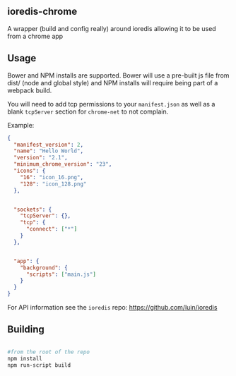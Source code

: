 ## ioredis-chrome

A wrapper (build and config really) around ioredis allowing it to be used from a chrome app

## Usage

Bower and NPM installs are supported. Bower will use a pre-built js file from dist/ (node and global style) and NPM installs will require being part of a webpack build.

You will need to add tcp permissions to your `manifest.json` as well as a blank `tcpServer` section for `chrome-net` to not complain.

Example:
```json
{
  "manifest_version": 2,
  "name": "Hello World",
  "version": "2.1",
  "minimum_chrome_version": "23",
  "icons": {
    "16": "icon_16.png",
    "128": "icon_128.png"
  },


  "sockets": {
    "tcpServer": {},
    "tcp": {
      "connect": ["*"]
    }
  },


  "app": {
    "background": {
      "scripts": ["main.js"]
    }
  }
}
```

For API information see the `ioredis` repo: https://github.com/luin/ioredis

## Building

```bash

#from the root of the repo
npm install
npm run-script build
```


